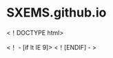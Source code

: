 # SXEMS.github.io
<！DOCTYPE html>
<html xmlns =“http://www.w3.org/1999/xhtml”lang =“en”>
	<HEAD>
		<meta charset =“utf-8”/>
		<meta name =“description”content =“cmsmasters网站模板”/>
		<meta name =“keywords”content =“html，css，template”/>
		<link rel =“快捷图标”href =“images / favicon.png”type =“image / png”/>
		<link rel =“stylesheet”href =“css / style.css”type =“text / css”media =“screen”/>
		<link rel =“stylesheet”href =“css / styles / prettyPhoto.css”type =“text / css”media =“screen”/>
		<link id =“gFontName”rel =“stylesheet”href =“http://fonts.googleapis.com/css?family=Cuprum:regular,italic,bold,bolditalic”type =“text / css”/>
		<！ -  [if lt IE 9]>
			<link rel =“stylesheet”href =“css / styles / ie.css”type =“text / css”/>
		<！[ENDIF]  - >
		<TITLE>次元时光 - 轻刻年轮 - 记磊</ TITLE>
	<！ - 在MafiaShare.net上分享 - > <！ - 在MafiaShare.net上共享 - > </ head>
	<body class =“standard simple”>
		<script type =“text / javascript”> if（window.jQuery == undefined）document.write（unescape（'％3Cscript src =“js / jquery-1.6.4.min.js”type =“text / javascript” ％3E％3C / script％3E'））; </ SCRIPT>
		<script src =“js / jquery.prettyPhoto.js”type =“text / javascript”> </ script>
		<script src =“js / script.js”type =“text / javascript”> </ script>
		<script type =“text / javascript”>
			jQuery的（文件）。就绪（函数（）{
				if（jQuery.browser.msie && jQuery.browser.version <9）{
					var $ windowWidth = jQuery（window）.width（）+ 17;
					var $ windowHeight = jQuery（window）.height（）+ 17;
				} else {
					var $ windowWidth = window.innerWidth;
					var $ windowHeight = window.innerHeight;
				}
				
				jQuery（'body'）。append（'<div id =“preloaderMotion”/>'）;
				jQuery的（ 'a.header_arrow'）addClass（ '隐藏'）。
				
				var $ slider ='＃sliderMotion';
				var $ preloader ='＃preloaderMotion';
				var $ images = jQuery（$ slider +'li img'）;
				var $ max = $ images.length;
				
				$ images.each（函数（）{
					var img = new Image（）;
					
					img.src = jQuery（this）.attr（'src'）;
					
					var intervalId = setInterval（function（）{
						if（img.complete）{
							clearInterval（intervalId）;
							
							$ max--;
							
							jQuery（$ preloader）.append（'<img id =“nMotion'+ $ max +'”src =“'+ img.src +'”width =“60”height =“35”alt =“”/>'）;
							jQuery（$ preloader）.find（'img #nMotion'+ $ max）.animate（{opacity：1}，500）;
							
							if（$ max == 0）{
								LoadImageStart（jQuery的（$滑块））;
								jQuery（$ preloader）.fadeOut（500，function（）{
									jQuery的（本）的CSS（{显示： '无'}）;
									showHideContent（）;
								}）;
							}
						}
					}，50）;
				}）;
				
				function LoadImageStart（slider）{
					slider.cmsmsMotionSlider（{
						sliderWidth：$ WINDOWWIDTH，
						sliderHeight：$ WINDOWHEIGHT，
						pauseOnHover：假的，
						showPause：假
					}）;
					
					jQuery（'a [rel =“prettyPhoto [bgSlider]”]'）。prettyPhoto（{animationSpeed：'normal'，deeplinking：false，social_tools：false}）;
				}
				
				jQuery的（窗口）.resize（函数（）{
					if（jQuery.browser.msie && jQuery.browser.version <9）{
						var $ windowWidth = jQuery（window）.width（）+ 17;
						var $ windowHeight = jQuery（window）.height（）;
					} else {
						var $ windowWidth = window.innerWidth;
						var $ windowHeight = window.innerHeight;
					}
					
					jQuery（'。cmsmsMotionSliderContainer，.cmsmsMotionSlides，.cmsmsMotionSlides canvas，.cmsmsMotionSlides img，.cmsmsMotionSlides iframe'）。css（{width：$ windowWidth +'px'，height：$ windowHeight +'px'}）;
					。jQuery的（ 'cmsmsMotionControl '）的CSS（{高度：$ WINDOWHEIGHT +' 像素'}）;
					jQuery（'。cmsmsMotionNavigation'）。css（{height：parseInt（$ windowHeight  -  195）+'px'}）;
				}）;
			}）;
		</ SCRIPT>

<！ -  _________________________开始滑动__________________________  - >
		<ul id =“sliderMotion”>
			<li data-thumb =“images / slider / thumbs / img1.jpg”data-start =“左上角”data-finish =“右下角”data-zoom =“out”data-animation =“10”>
				<img src =“images / slider / img1.jpg”alt =“横幅图1”/>
                <div class =“cmsmsSlideCaption”data-top =“50”>
					<H2>次元时光导航</ H2>
					<p>记磊博客成立于2017年六一儿童节，目标是<不忘初心的个人博客>，并在为此努力的路上。我们分享来自全球的热门资源，无门槛下载资源给你最佳的体验。</ p>
					<a href="https://www.ly522.com/ class="button btn_1">点击进入记磊博客</a>
				</ DIV>
			</ LI>
			<li data-thumb =“images / slider / thumbs / img2.jpg”data-start =“bottom center”data-finish =“center center”data-zoom =“in”data-animation =“15”>
				<a class="video autostop hd"> <img src =“images / slider / img2.jpg”alt =“Banner Image 2”/>
					
			</ LI>
			<li data-thumb =“images / slider / thumbs / img3.jpg”data-start =“右下角”data-finish =“左下角”data-zoom =“out”>
				<img src =“images / slider / img3.jpg”alt =“Banner Image 3”/>
				
					
			</ LI>
			<li data-thumb =“images / slider / thumbs / img4.jpg”data-start =“center center”data-finish =“center center”data-zoom =“in”>
				<a class="video autostop hd"> <img src =“images / slider / img4.jpg”alt =“Banner Image 4”/> </a>
			
					
            </ LI>
			<li data-thumb =“images / slider / thumbs / img5.jpg”data-start =“center left”data-finish =“top right”data-zoom =“out”data-animation =“15”>
				<img src =“images / slider / img5.jpg”alt =“Banner Image 5”/>
                
			</ LI>
		</ UL>
<！ -  _________________________完成滑块__________________________  - >


<！ -  _________________________首页___________________________  - >
		<div id =“page”class =“hideContent”>

<！ -  _________________________开始标题_________________________  - >
			<div class =“header_wrap”>
				<div id =“header”>
					<div class =“header_inner”>
						<a class="logo" title="Pacifico" href="index.html">
							<img alt =“Pacifico”src =“images / logo.png”/>
							
                            <audio autoplay =“autoplay”> <source src =“/ mengzhan.mp3”type =“audio / mpeg”/> </ audio>

						</A>
						
<！ -  _________________________开始导航_____________________  - >
						<div class =“navigation_wrap”>
							<ul id =“navigation”>
                            点击
                            点击
								<li> <a href="about.html">关于<span>关于</ span> </a> </ li>
								<li> <a href="https://www.ly522.com/">进入博客<span>博客</ span> </a>
									
								</ LI>
								<li> <a href="https://img.ly522.com">次元图床<span> pic moe </ span> </a>
									
								</ LI>
								<li> <a href="https://web.ly522.com">导航网<span> web </ span> </a>
								
								</ LI>
								<li> <a href="http://wpa.qq.com/msgrd?v=3&uin=68213803&site=qq&menu=yes">联系笨站长<span>爱我</ span> </a> </ LI>
							</ UL>
                        </ DIV>
<！ -  _________________________完成导航____________________  - >

					</ DIV>
					<div class =“header_arrow_wrap”>
						<a href="#" class="header_arrow"> <span>＆nbsp; </ span> </a>
					</ DIV>
				</ DIV>
			</ DIV>
<！ -  _________________________完成标题________________________  - >

		</ DIV>
<！ -  _________________________完成页面__________________________  - >

	</ BODY>
</ HTML>

